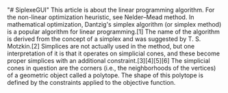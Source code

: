 "# SiplexeGUI" 
This article is about the linear programming algorithm. For the non-linear optimization heuristic, see Nelder–Mead method.
In mathematical optimization, Dantzig's simplex algorithm (or simplex method) is a popular algorithm for linear programming.[1]
The name of the algorithm is derived from the concept of a simplex and was suggested by T. S. Motzkin.[2] Simplices are not actually used in the method, but one interpretation of it is that it operates on simplicial cones, and these become proper simplices with an additional constraint.[3][4][5][6] The simplicial cones in question are the corners (i.e., the neighborhoods of the vertices) of a geometric object called a polytope. The shape of this polytope is defined by the constraints applied to the objective function.
